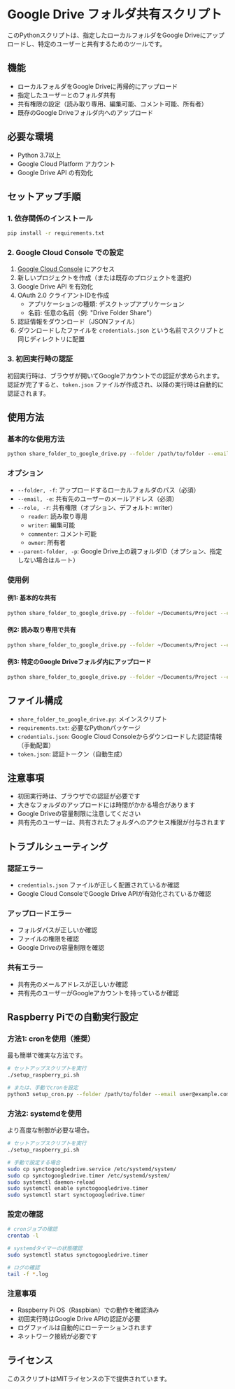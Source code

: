 # Google Drive フォルダ共有スクリプト

このPythonスクリプトは、指定したローカルフォルダをGoogle Driveにアップロードし、特定のユーザーと共有するためのツールです。

## 機能

- ローカルフォルダをGoogle Driveに再帰的にアップロード
- 指定したユーザーとのフォルダ共有
- 共有権限の設定（読み取り専用、編集可能、コメント可能、所有者）
- 既存のGoogle Driveフォルダ内へのアップロード

## 必要な環境

- Python 3.7以上
- Google Cloud Platform アカウント
- Google Drive API の有効化

## セットアップ手順

### 1. 依存関係のインストール

```bash
pip install -r requirements.txt
```

### 2. Google Cloud Console での設定

1. [Google Cloud Console](https://console.cloud.google.com/) にアクセス
2. 新しいプロジェクトを作成（または既存のプロジェクトを選択）
3. Google Drive API を有効化
4. OAuth 2.0 クライアントIDを作成
   - アプリケーションの種類: デスクトップアプリケーション
   - 名前: 任意の名前（例: "Drive Folder Share"）
5. 認証情報をダウンロード（JSONファイル）
6. ダウンロードしたファイルを `credentials.json` という名前でスクリプトと同じディレクトリに配置

### 3. 初回実行時の認証

初回実行時は、ブラウザが開いてGoogleアカウントでの認証が求められます。認証が完了すると、`token.json` ファイルが作成され、以降の実行時は自動的に認証されます。

## 使用方法

### 基本的な使用方法

```bash
python share_folder_to_google_drive.py --folder /path/to/folder --email user@example.com
```

### オプション

- `--folder, -f`: アップロードするローカルフォルダのパス（必須）
- `--email, -e`: 共有先のユーザーのメールアドレス（必須）
- `--role, -r`: 共有権限（オプション、デフォルト: writer）
  - `reader`: 読み取り専用
  - `writer`: 編集可能
  - `commenter`: コメント可能
  - `owner`: 所有者
- `--parent-folder, -p`: Google Drive上の親フォルダID（オプション、指定しない場合はルート）

### 使用例

#### 例1: 基本的な共有
```bash
python share_folder_to_google_drive.py --folder ~/Documents/Project --email colleague@company.com
```

#### 例2: 読み取り専用で共有
```bash
python share_folder_to_google_drive.py --folder ~/Documents/Project --email client@company.com --role reader
```

#### 例3: 特定のGoogle Driveフォルダ内にアップロード
```bash
python share_folder_to_google_drive.py --folder ~/Documents/Project --email team@company.com --parent-folder 1ABC123DEF456
```

## ファイル構成

- `share_folder_to_google_drive.py`: メインスクリプト
- `requirements.txt`: 必要なPythonパッケージ
- `credentials.json`: Google Cloud Consoleからダウンロードした認証情報（手動配置）
- `token.json`: 認証トークン（自動生成）

## 注意事項

- 初回実行時は、ブラウザでの認証が必要です
- 大きなフォルダのアップロードには時間がかかる場合があります
- Google Driveの容量制限に注意してください
- 共有先のユーザーは、共有されたフォルダへのアクセス権限が付与されます

## トラブルシューティング

### 認証エラー
- `credentials.json` ファイルが正しく配置されているか確認
- Google Cloud ConsoleでGoogle Drive APIが有効化されているか確認

### アップロードエラー
- フォルダパスが正しいか確認
- ファイルの権限を確認
- Google Driveの容量制限を確認

### 共有エラー
- 共有先のメールアドレスが正しいか確認
- 共有先のユーザーがGoogleアカウントを持っているか確認

## Raspberry Piでの自動実行設定

### 方法1: cronを使用（推奨）

最も簡単で確実な方法です。

```bash
# セットアップスクリプトを実行
./setup_raspberry_pi.sh

# または、手動でcronを設定
python3 setup_cron.py --folder /path/to/folder --email user@example.com --interval 2
```

### 方法2: systemdを使用

より高度な制御が必要な場合。

```bash
# セットアップスクリプトを実行
./setup_raspberry_pi.sh

# 手動で設定する場合
sudo cp synctogoogledrive.service /etc/systemd/system/
sudo cp synctogoogledrive.timer /etc/systemd/system/
sudo systemctl daemon-reload
sudo systemctl enable synctogoogledrive.timer
sudo systemctl start synctogoogledrive.timer
```

### 設定の確認

```bash
# cronジョブの確認
crontab -l

# systemdタイマーの状態確認
sudo systemctl status synctogoogledrive.timer

# ログの確認
tail -f *.log
```

### 注意事項

- Raspberry Pi OS（Raspbian）での動作を確認済み
- 初回実行時はGoogle Drive APIの認証が必要
- ログファイルは自動的にローテーションされます
- ネットワーク接続が必要です

## ライセンス

このスクリプトはMITライセンスの下で提供されています。
